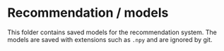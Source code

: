 # Recommendation / models

This folder contains saved models for the recommendation system.
The models are saved with extensions such as `.npy` and are ignored by git.

